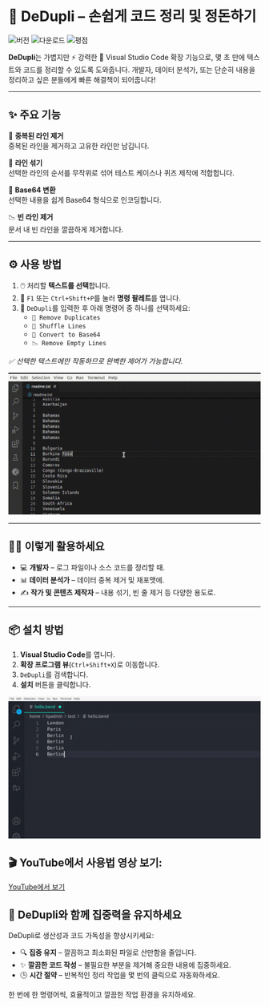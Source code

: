 # 🧹 DeDupli – 손쉽게 코드 정리 및 정돈하기

![버전](https://img.shields.io/visual-studio-marketplace/v/learnwithyan.dedupli?label=버전)
![다운로드](https://img.shields.io/visual-studio-marketplace/d/learnwithyan.dedupli?label=다운로드)
![평점](https://img.shields.io/visual-studio-marketplace/stars/learnwithyan.dedupli?label=평점)

**DeDupli**는 가볍지만 ⚡ 강력한 💪 Visual Studio Code 확장 기능으로, 몇 초 만에 텍스트와 코드를 정리할 수 있도록 도와줍니다. 개발자, 데이터 분석가, 또는 단순히 내용을 정리하고 싶은 분들에게 빠른 해결책이 되어줍니다!

---

## ✨ 주요 기능

🧽 **중복된 라인 제거**  
중복된 라인을 제거하고 고유한 라인만 남깁니다.

🔀 **라인 섞기**  
선택한 라인의 순서를 무작위로 섞어 테스트 케이스나 퀴즈 제작에 적합합니다.

🧾 **Base64 변환**  
선택한 내용을 쉽게 Base64 형식으로 인코딩합니다.

📉 **빈 라인 제거**  
문서 내 빈 라인을 깔끔하게 제거합니다.

---

## ⚙️ 사용 방법

1. 🖱️ 처리할 **텍스트를 선택**합니다.
2. 🎯 `F1` 또는 `Ctrl+Shift+P`를 눌러 **명령 팔레트**를 엽니다.
3. 💼 `DeDupli`를 입력한 후 아래 명령어 중 하나를 선택하세요:
   - `🧽 Remove Duplicates`
   - `🔀 Shuffle Lines`
   - `🧾 Convert to Base64`
   - `📉 Remove Empty Lines`

*✅ 선택한 텍스트에만 작동하므로 완벽한 제어가 가능합니다.*

[![Vscode 확장 기능](/translations/demo.gif 'Vscode 확장 데모')](https://learnwithyan.com)

---

## 👨‍💻 이렇게 활용하세요

- 💻 **개발자** – 로그 파일이나 소스 코드를 정리할 때.
- 📊 **데이터 분석가** – 데이터 중복 제거 및 재포맷에.
- ✍️ **작가 및 콘텐츠 제작자** – 내용 섞기, 빈 줄 제거 등 다양한 용도로.

---

## 📦 설치 방법

1. **Visual Studio Code**를 엽니다.
2. **확장 프로그램 뷰**(`Ctrl+Shift+X`)로 이동합니다.
3. `DeDupli`를 검색합니다.
4. **설치** 버튼을 클릭합니다.

[![Vscode 확장 기능](/translations/demo2.gif 'Vscode 확장 데모')](https://learnwithyan.com)

## 🎬 YouTube에서 사용법 영상 보기:

[YouTube에서 보기](https://www.youtube.com/watch?v=f9PHCYbTWbc)

## 🧠 DeDupli와 함께 집중력을 유지하세요

DeDupli로 생산성과 코드 가독성을 향상시키세요:

- 🔍 **집중 유지** – 깔끔하고 최소화된 파일로 산만함을 줄입니다.
- ✨ **깔끔한 코드 작성** – 불필요한 부분을 제거해 중요한 내용에 집중하세요.
- 🕒 **시간 절약** – 반복적인 정리 작업을 몇 번의 클릭으로 자동화하세요.

한 번에 한 명령어씩, 효율적이고 깔끔한 작업 환경을 유지하세요.
